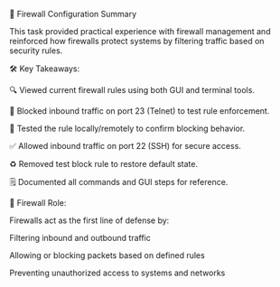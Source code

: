🔐 Firewall Configuration Summary

This task provided practical experience with firewall management and reinforced how firewalls protect systems by filtering traffic based on security rules.

🛠️ Key Takeaways:

🔍 Viewed current firewall rules using both GUI and terminal tools.

🚫 Blocked inbound traffic on port 23 (Telnet) to test rule enforcement.

🧪 Tested the rule locally/remotely to confirm blocking behavior.

✅ Allowed inbound traffic on port 22 (SSH) for secure access.

♻️ Removed test block rule to restore default state.

🗒️ Documented all commands and GUI steps for reference.


🔎 Firewall Role:

Firewalls act as the first line of defense by:

Filtering inbound and outbound traffic

Allowing or blocking packets based on defined rules

Preventing unauthorized access to systems and networks
